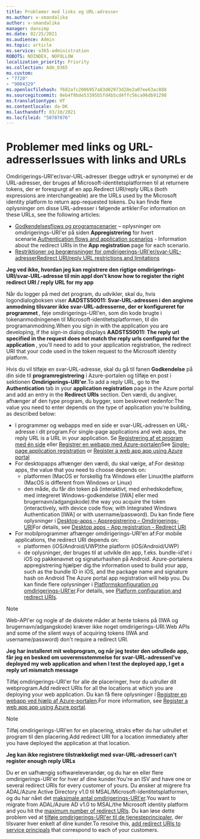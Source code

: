 ```yaml
---
title: Problemer med links og URL-adresser
ms.author: v-smandalika
author: v-smandalika
manager: dansimp
ms.date: 02/25/2021
ms.audience: Admin
ms.topic: article
ms.service: o365-administration
ROBOTS: NOINDEX, NOFOLLOW
localization_priority: Priority
ms.collection: Adm_O365
ms.custom:
- "7720"
- "9004329"
ms.openlocfilehash: f682afc2006957a83d02973d28e2a07ee63ac888
ms.sourcegitcommit: 0eb4f9bde53395b5fd4b5cd4ffc56ca96db91298
ms.translationtype: HT
ms.contentlocale: da-DK
ms.lasthandoff: 03/10/2021
ms.locfileid: "50707876"
---
```

# <a name="issues-with-links-and-urls"></a><span data-ttu-id="af4d1-102">Problemer med links og URL-adresser</span><span class="sxs-lookup"><span data-stu-id="af4d1-102">Issues with links and URLs</span></span>

<span data-ttu-id="af4d1-103">Omdirigerings-URI'er/svar-URL-adresser (begge udtryk er synonyme) er de URL-adresser, der bruges af Microsoft-identitetsplatformen til at returnere tokens, der er forespurgt af en app.</span><span class="sxs-lookup"><span data-stu-id="af4d1-103">Redirect URI/reply URLs (both expressions are interchangeable) are the URLs used by the Microsoft identity platform to return app-requested tokens.</span></span> <span data-ttu-id="af4d1-104">Du kan finde flere oplysninger om disse URL-adresser i følgende artikler:</span><span class="sxs-lookup"><span data-stu-id="af4d1-104">For information on these URLs, see the following articles:</span></span>

- <span data-ttu-id="af4d1-105">[Godkendelsesflows og programscenarier](https://docs.microsoft.com/azure/active-directory/develop/authentication-flows-app-scenarios) – oplysninger om omdirigerings-URI'er på siden **Appregistrering** for hvert scenarie.</span><span class="sxs-lookup"><span data-stu-id="af4d1-105">[Authentication flows and application scenarios](https://docs.microsoft.com/azure/active-directory/develop/authentication-flows-app-scenarios) - Information about the redirect URIs in the **App registration** page for each scenario.</span></span>
- [<span data-ttu-id="af4d1-106">Restriktioner og begrænsninger for omdirigerings-URI'er/svar-URL-adresser</span><span class="sxs-lookup"><span data-stu-id="af4d1-106">Redirect URI/reply URL restrictions and limitations</span></span>](https://docs.microsoft.com/azure/active-directory/develop/reply-url)

<span data-ttu-id="af4d1-107">**Jeg ved ikke, hvordan jeg kan registrere den rigtige omdirigerings-URI/svar-URL-adresse til min app**</span><span class="sxs-lookup"><span data-stu-id="af4d1-107">**I don't know how to register the right redirect URI / reply URL for my app**</span></span>

<span data-ttu-id="af4d1-108">Når du logger på med det program, du udvikler, skal du, hvis logondialogboksen viser **AADSTS50011: Svar-URL-adressen i den angivne anmodning tilsvarer ikke svar-URL-adresserne, der er konfigureret for programmet <your app ID>**, føje omdirigerings-URI'en, som din kode brugte i tokenanmodningenen til Microsoft-identitetsplatformen, til din programanmodning.</span><span class="sxs-lookup"><span data-stu-id="af4d1-108">When you sign in with the application you are developing, if the sign-in dialog displays **AADSTS50011: The reply url specified in the request does not match the reply urls configured for the application <your app ID>**, you'll need to add to your application registration, the redirect URI that your code used in the token request to the Microsoft identity platform.</span></span>

<span data-ttu-id="af4d1-109">Hvis du vil tilføje en svar-URL-adresse, skal du gå til fanen **Godkendelse** på din side til **programregistrering** i Azure-portalen og tilføje en post i sektionen **Omdirigerings-URI'er**.</span><span class="sxs-lookup"><span data-stu-id="af4d1-109">To add a reply URL, go to the **Authentication** tab in your **application registration** page in the Azure portal and add an entry in the **Redirect URIs** section.</span></span> <span data-ttu-id="af4d1-110">Den værdi, du angiver, afhænger af den type program, du bygger, som beskrevet nedenfor:</span><span class="sxs-lookup"><span data-stu-id="af4d1-110">The value you need to enter depends on the type of application you're building, as described below:</span></span>

- <span data-ttu-id="af4d1-111">I programmer og webapps med en side er svar-URL-adressen en URL-adresse i dit program.</span><span class="sxs-lookup"><span data-stu-id="af4d1-111">For single-page applications and web apps, the reply URL is a URL in your application.</span></span> <span data-ttu-id="af4d1-112">Se [Registrering af et program med én side](https://docs.microsoft.com/azure/active-directory/develop/scenario-spa-app-registration#register-a-redirect-uri) eller [Registrer en webapp med Azure-portalen](https://docs.microsoft.com/azure/active-directory/develop/scenario-web-app-sign-user-app-registration?tabs=aspnetcore#register-an-app-using-azure-portal)</span><span class="sxs-lookup"><span data-stu-id="af4d1-112">See [Single-page application registration](https://docs.microsoft.com/azure/active-directory/develop/scenario-spa-app-registration#register-a-redirect-uri) or [Register a web app app using Azure portal](https://docs.microsoft.com/azure/active-directory/develop/scenario-web-app-sign-user-app-registration?tabs=aspnetcore#register-an-app-using-azure-portal)</span></span>
- <span data-ttu-id="af4d1-113">For desktopapps afhænger den værdi, du skal vælge, af:</span><span class="sxs-lookup"><span data-stu-id="af4d1-113">For desktop apps, the value that you need to choose depends on:</span></span>
    - <span data-ttu-id="af4d1-114">platformen (MacOS er forskellig fra Windows eller Linux)</span><span class="sxs-lookup"><span data-stu-id="af4d1-114">the platform (MacOS is different from Windows or Linux)</span></span>
    - <span data-ttu-id="af4d1-115">den måde, du får din token på (interaktivt, med enhedskodeflow, med integreret Windows-godkendelse [IWA] eller med brugernavn/adgangskode).</span><span class="sxs-lookup"><span data-stu-id="af4d1-115">the way you acquire the token (interactively, with device code flow, with Integrated Windows Authentication [IWA] or with username/password).</span></span>
    <span data-ttu-id="af4d1-116">Du kan finde flere oplysninger i [Desktop-apps – Appregistrering – Omdirigerings-URI](https://docs.microsoft.com/azure/active-directory/develop/scenario-desktop-app-registration#redirect-uris)</span><span class="sxs-lookup"><span data-stu-id="af4d1-116">For details, see [Desktop apps - App registration - Redirect URi](https://docs.microsoft.com/azure/active-directory/develop/scenario-desktop-app-registration#redirect-uris)</span></span>
- <span data-ttu-id="af4d1-117">For mobilprogrammer afhænger omdirigerings-URI'en af:</span><span class="sxs-lookup"><span data-stu-id="af4d1-117">For mobile applications, the redirect URI depends on:</span></span>
    - <span data-ttu-id="af4d1-118">platformen (iOS/Android/UWP)</span><span class="sxs-lookup"><span data-stu-id="af4d1-118">the platform (iOS/Android/UWP)</span></span>
    - <span data-ttu-id="af4d1-119">de oplysninger, der bruges til at udvikle din app, f.eks. bundle-id'et i iOS og pakkenavnet og signaturhashen på Android. Azure-portalens appregistrering hjælper dig.</span><span class="sxs-lookup"><span data-stu-id="af4d1-119">the information used to build your app, such as the bundle ID in iOS, and the package name and signature hash on Android The Azure portal app registration will help you.</span></span> <span data-ttu-id="af4d1-120">Du kan finde flere oplysninger i [Platformskonfiguration og omdirigerings-URI'er](https://docs.microsoft.com/azure/active-directory/develop/scenario-mobile-app-registration#platform-configuration-and-redirect-uris).</span><span class="sxs-lookup"><span data-stu-id="af4d1-120">For details, see [Platform configuration and redirect URIs](https://docs.microsoft.com/azure/active-directory/develop/scenario-mobile-app-registration#platform-configuration-and-redirect-uris).</span></span>

> [!NOTE]
> <span data-ttu-id="af4d1-121">Web-API'er og nogle af de diskrete måder at hente tokens på (IWA og brugernavn/adgangskode) kræver ikke noget omdirigerings-URI.</span><span class="sxs-lookup"><span data-stu-id="af4d1-121">Web APIs and some of the silent ways of acquiring tokens (IWA and username/password) don't require a redirect URI.</span></span>

<span data-ttu-id="af4d1-122">**Jeg har installeret mit webprogram, og når jeg tester den udrullede app, får jeg en besked om uoverensstemmelse for svar-URL-adressen**</span><span class="sxs-lookup"><span data-stu-id="af4d1-122">**I've deployed my web application and when I test the deployed app, I get a reply url mismatch message**</span></span>

<span data-ttu-id="af4d1-123">Tilføj omdirigerings-URI'er for alle de placeringer, hvor du udruller dit webprogram.</span><span class="sxs-lookup"><span data-stu-id="af4d1-123">Add redirect URIs for all the locations at which you are deploying your web application.</span></span> <span data-ttu-id="af4d1-124">Du kan få flere oplysninger i [Registrer en webapp ved hjælp af Azure-portalen](https://docs.microsoft.com/azure/active-directory/develop/scenario-web-app-sign-user-app-registration).</span><span class="sxs-lookup"><span data-stu-id="af4d1-124">For more information, see [Register a web app app using Azure portal](https://docs.microsoft.com/azure/active-directory/develop/scenario-web-app-sign-user-app-registration).</span></span>

> [!NOTE]
> <span data-ttu-id="af4d1-125">Tilføj omdirigerings-URI'en for en placering, straks efter du har udrullet et program til den placering.</span><span class="sxs-lookup"><span data-stu-id="af4d1-125">Add redirect URI for a location immediately after you have deployed the application at that location.</span></span>

<span data-ttu-id="af4d1-126">**Jeg kan ikke registrere tilstrækkeligt med svar-URL-adresser**</span><span class="sxs-lookup"><span data-stu-id="af4d1-126">**I can't register enough reply URLs**</span></span>

<span data-ttu-id="af4d1-127">Du er en uafhængig softwareleverandør, og du har en eller flere omdirigerings-URI'er for hver af dine kunder.</span><span class="sxs-lookup"><span data-stu-id="af4d1-127">You're an ISV and have one or several redirect URIs for every customer of yours.</span></span> <span data-ttu-id="af4d1-128">Du ønsker at migrere fra ADAL/Azure Active Directory v1.0 til MSAL/Microsoft-identitetsplatformen, og du har nået det [maksimale antal omdirigerings-URI'er](https://docs.microsoft.com/azure/active-directory/develop/reply-url#maximum-number-of-redirect-uris).</span><span class="sxs-lookup"><span data-stu-id="af4d1-128">You want to migrate from ADAL/Azure AD v1.0 to MSAL/the Microsoft identity platform and you hit the [maximum number of redirect URIs](https://docs.microsoft.com/azure/active-directory/develop/reply-url#maximum-number-of-redirect-uris).</span></span> <span data-ttu-id="af4d1-129">Du kan løse dette problem ved at [tilføje omdirigerings-URI'er til de tjenesteprincipaler](https://docs.microsoft.com/azure/active-directory/develop/reply-url#add-redirect-uris-to-service-principals), der tilsvarer hver enkelt af dine kunder.</span><span class="sxs-lookup"><span data-stu-id="af4d1-129">To resolve this, [add redirect URIs to service principals](https://docs.microsoft.com/azure/active-directory/develop/reply-url#add-redirect-uris-to-service-principals) that correspond to each of your customers.</span></span>
